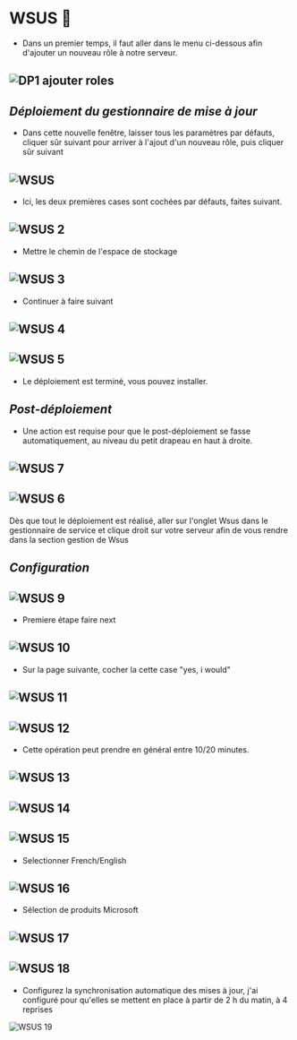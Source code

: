 # WSUS   🥅
  - Dans un premier temps, il faut aller dans le menu ci-dessous afin d'ajouter un nouveau rôle à notre serveur.

![DP1 ajouter roles](https://github.com/user-attachments/assets/d010f9af-6f5f-4f4e-9da6-f71ba9f4db93)
----------

## ***Déploiement du gestionnaire de mise à jour***

  - Dans cette nouvelle fenêtre, laisser tous les paramètres par défauts, cliquer sûr suivant pour arriver à l'ajout d'un nouveau rôle, puis cliquer sûr suivant 

![WSUS](https://github.com/user-attachments/assets/2f5dfaf5-4cc7-498b-a5de-fab2eba2343e)
----------

  - Ici, les deux premières cases sont cochées par défauts, faites suivant. 

![WSUS 2](https://github.com/user-attachments/assets/5d9aedbe-417f-4589-918c-be2c7c603025)
----------

  - Mettre le chemin de l'espace de stockage

![WSUS 3](https://github.com/user-attachments/assets/1d1d8449-a437-4afb-a5d2-988dde2604bd)
----------

  - Continuer à faire suivant

![WSUS 4](https://github.com/user-attachments/assets/bafca3a5-6495-4aa4-98f6-40349479d96f)
----------

![WSUS 5](https://github.com/user-attachments/assets/f0a96c36-cffc-4b17-afbe-5edfdec9706f)
----------
  - Le déploiement est terminé, vous pouvez installer.

## ***Post-déploiement***
  - Une action est requise pour que le post-déploiement se fasse automatiquement, au niveau du petit drapeau en haut à droite.

![WSUS 7](https://github.com/user-attachments/assets/9bdcad8a-e122-4b40-b6ca-a51ffa0c213d)
----------
![WSUS 6](https://github.com/user-attachments/assets/451710fd-dd85-4cb7-a39e-194fc665c1b6)
----------
Dès que tout le déploiement est réalisé, aller sur l'onglet Wsus dans le gestionnaire de service et clique droit sur votre serveur afin de vous rendre dans la section gestion de Wsus

## ***Configuration***

![WSUS 9](https://github.com/user-attachments/assets/3a97a7aa-b71e-4dc8-9ae4-f92301a2a53e)
----------
  - Premiere étape faire next

![WSUS 10](https://github.com/user-attachments/assets/3c19ffe7-72ca-4486-9bcb-feb057f06c96)
----------

  - Sur la page suivante, cocher la cette case "yes, i would"

![WSUS 11](https://github.com/user-attachments/assets/19efde15-c31b-4ecd-9e71-139f2dfcaa8a)
----------
![WSUS 12](https://github.com/user-attachments/assets/2e2f64f8-df74-4456-b0fd-07ceffd52fd8)
----------
  - Cette opération peut prendre en général entre 10/20 minutes.

![WSUS 13](https://github.com/user-attachments/assets/a048330f-0dab-4d0f-8810-c85b5216497a)
----------
![WSUS 14](https://github.com/user-attachments/assets/9b6bcc18-946d-4f14-af79-eff9142622da)
----------
![WSUS 15](https://github.com/user-attachments/assets/997cdb64-d6f3-436f-b10e-bff4310aff41)
----------
  - Selectionner French/English

![WSUS 16](https://github.com/user-attachments/assets/c4f5a6b3-63c1-4cf4-9e13-14a060153bc3)
----------
  - Sélection de produits Microsoft

![WSUS 17](https://github.com/user-attachments/assets/faa45270-4163-4582-8dcd-600dd592730e)
----------
![WSUS 18](https://github.com/user-attachments/assets/e3f2034e-987b-447a-ac57-448b5a10a575)
----------
  - Configurez la synchronisation automatique des mises à jour, j'ai configuré pour qu'elles se mettent en place à partir de 2 h du matin, à 4 reprises

![WSUS 19](https://github.com/user-attachments/assets/e857d37f-598b-49bd-8335-1f1159c75f26)
